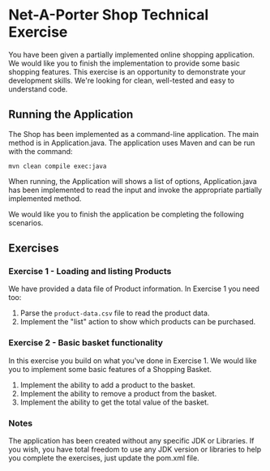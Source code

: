 # Net-A-Porter Shop Technical Exercise
You have been given a partially implemented online shopping application. We
would like you to finish the implementation to provide some basic
shopping features. This exercise is an opportunity to demonstrate your
development skills. We're looking for clean, well-tested and easy to
understand code.

## Running the Application
The Shop has been implemented as a command-line application. The main
method is in Application.java. The application uses Maven and can be run
with the command:

```mvn clean compile exec:java```

When running, the Application will shows a list of options,
Application.java has been implemented to read the input and invoke the
appropriate partially implemented method.

We would like you to finish the application be completing the following
scenarios.


## Exercises
### Exercise 1 - Loading and listing Products
We have provided a data file of Product information. In Exercise 1 you
need too:

1. Parse the `product-data.csv` file to read the product data.
2. Implement the "list" action to show which products can be purchased.


### Exercise 2 - Basic basket functionality
In this exercise you build on what you've done in Exercise 1. We would
like you to implement some basic features of a Shopping Basket.

1. Implement the ability to add a product to the basket.
2. Implement the ability to remove a product from the basket.
3. Implement the ability to get the total value of the basket.


### Notes
The application has been created without any specific JDK or Libraries.
If you wish, you have total freedom to use any JDK version or libraries
to help you complete the exercises, just update the pom.xml file.
